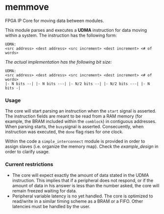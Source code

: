 # memmove
FPGA IP Core for moving data between modules.

This module parses and executes a **UDMA** instruction for data moving within a system.
The instruction has the following form:

```
UDMA:
<src address> <dest address> <src increment> <dest increment> <# of words>

```

_The actual implementation has the following bit size:_

```
UDMA:
<src address> <dest address> <src increment> <dest increment> <# of words>
|- N bits --| |- N bits ---| |- N/2 bits --| |- N/2 bits ---| |- N bits -|

```

### Usage
The core will start parsing an instruction when the `start` signal is asserted. The instruction fields are meant to be read from a RAM memory (for example, the BRAM included within the `comblock`) in contiguous addresses.
When parsing starts, the `busy`signal is asserted. Consecuently, when instruction was executed, the `done` flag rises for one clock.

Within the code a `simple_interconnect` module is provided in order to assign slaves (i.e. organize the memory map). Check the _example_design_ in order to clarify usage.

### Current restrictions
* The core will expect exactly the amount of data stated in the UDMA instruction. This implies that if a peripheral does not respond, or if the amount of data in his answer is less than the number asked, the core will remain freezed waiting for data.
* Peripheral variable latency is no yet handled. The core is optimized to read/write in a similar timing scheme as a BRAM or a FIFO. Other latencies must be handled by the user. 